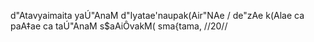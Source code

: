 d"Atavyaimaita yaÚ"AnaM d"Iyatae'naupak(Air"NAe /
de"zAe k(Alae ca paA‡ae ca taÚ"AnaM s$aAiÔvakM( sma{tama, //20//